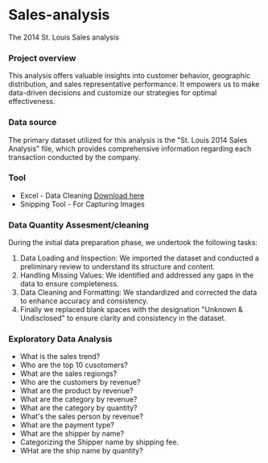 # Sales-analysis
The 2014 St. Louis Sales analysis

### Project overview

This analysis offers valuable insights into customer behavior, geographic distribution, and sales representative performance. It empowers us to make data-driven decisions and customize our strategies for optimal effectiveness.

### Data source

The primary dataset utilized for this analysis is the "St. Louis 2014 Sales Analysis" file, which provides comprehensive information regarding each transaction conducted by the company.

### Tool

- Excel - Data Cleaning [Download here](https://microsoft.com)
- Snipping Tool - For Capturing Images

### Data Quantity Assesment/cleaning

During the initial data preparation phase, we undertook the following tasks:
1. Data Loading and Inspection: We imported the dataset and conducted a preliminary review to understand its structure and content.
2. Handling Missing Values: We identified and addressed any gaps in the data to ensure completeness.
3. Data Cleaning and Formatting: We standardized and corrected the data to enhance accuracy and consistency.
4. Finally we replaced blank spaces with the designation "Unknown & Undisclosed" to ensure clarity and consistency in the dataset.

### Exploratory Data Analysis

- What is the sales trend?
- Who are the top 10 cusotomers?
- What are the sales regiongs?
- Who are the customers by revenue?
- What are the product by revenue?
- What are the category by revenue?
- What are the category by quantity?
- What's the sales person by revenue?
- What are the payment type?
- What are the shipper by name?
- Categorizing the Shipper name by shipping fee.
- WHat are the ship name by quantity?


